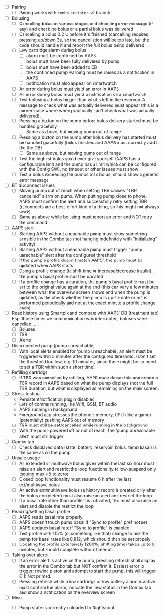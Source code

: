 - [ ] Pairing
  - [ ] Pairing works with `combo-scripter-v2` branch
- [ ] Bolusing
  - [ ] Cancelling bolus at various stages and checking error message (if any) and check
        no bolus or a partial bolus was delivered
  - [ ] Cancelling a bolus 0.2 U before it's finished (cancelling requires pressing up/down
        3s, so the cancellation will be too late, but the code should handle it and report
        the full bolus being delivered
  - [ ] Low cartridge alarm during bolus
    - [ ] alarm must be confirmed by AAPS
    - [ ] bolus must have been fully delivered by pump
    - [ ] bolus must have been added to DB
    - [ ] the confirmed pump warning must be raised as a notification in AAPS
    - [ ] notification must also appear on smartwatch
  - [ ] An error during bolus must yield an error in AAPS
  - [ ] An error during bolus must yield a notification on a smartwatch
  - [ ] Test bolusing a bolus bigger than what's left in the reservoir. A message to check what
        was actually delivered must appear (this is a corner-case where when practically can't
        check what was actually delivered).
  - [ ] Pressing a button on the pump before bolus delivery started must be handled gracefully
    - [ ] Same as above, but moving pump out of range
  - [ ] Pressing a button on the pump after bolus delivery has started must be handled
        gracefully (bolus finished and AAPS must correctly add it the the DB)
    - [ ] Same as above, but moving pump out of range
  - [ ] Test the highest bolus you'd ever give yourself (AAPS has a configurable limit and the pump
        has a limit which can be configured with the Config SW), no timeout or other issues must show
  - [ ] Test a bolus exceeding the pumps max bolus; should show a generic error message
- [ ] BT disconnect issues
  - [ ] Moving pump out of reach when setting TBR causes "TBR cancelled" alarm on pump.
        When putting pump close to phone, AAPS must confirm the alert and successfully
        retry setting TBR (reconnects are a best-effort kind of a thing, so this might not always work)
  - [ ] Same as above while bolusing must report an error and NOT retry the command
- [ ] AAPS start
  - [ ] Starting AAPS without a reachable pump must show something sensible in the Combo tab
        (not hanging indefinitely with "initializing" activity)
  - [ ] Starting AAPS without a reachable pump must trigger "pump unrechable" alert after the configured threshold
  - [ ] If the pump's profile doesn't match AAPS', the pump must be updated when AAPS starts
  - [ ] Doing a profile change (to shift time or increase/decrease insulin), the pump's basal profile must be updated
  - [ ] If a profile change has a duration, the pump's basal profile must be set to the original value again at the end
        (this can vary a few minutes between what the overview screen shows and when the pump is updated, as the check
        whether the pump is up-to-date or not is performed periodically and not at the exact minute a profile change ends)
- [ ] Read history using Smartpix and compare with AAPS' DB (treatment tab)
      Esp. those times we communication was interrupted, boluses were cancelled, ...
  - [ ] Boluses
  - [ ] TBR
  - [ ] Alerts
- [ ] Disconnected pump (pump unreachable)
    - [ ] With local alerts enabled for 'pump unreachable', an alert must be triggered within 5 minutes
          after the configured threshold. (Don't set the threshold too low, e.g. 10 minutes, since
          there might be no need to set a TBR within such a short time).
- [ ] Refilling cartridge
  - [ ] If TBR was cancelled by refilling, AAPS must detect this and create a TBR record in AAPS
        based on what the pump displays (not the full TBR duration, but what is displayed as remaining
        on the main screen.
- [ ] Stress testing
  - PersistentNotification plugin disabled
  - Lots of comms running, like Wifi, GSM, BT audio
  - AAPS running in background
  - Foreground app stresses the phone's memory, CPU (like a game) (potentially) pushing AAPS out of memory
  - [ ] TBR must still be set/cancelled while running in the background
  - [ ] With the pump powered off or out of reach, the 'pump unreachable alert' must still
        trigger
- [ ] Combo tab
  - [ ] Check displayed data (state, battery, reservoir, bolus, temp basal) is the same
        as on the pump
- [ ] Unsafe usage
  - [ ] An extended or multiwave bolus given within the last six hour must raise an alert and
        restrict the loop functionality to low-suspend only (setting maxIOB to zero)
  - [ ] Closed loop functionality must resume 6 h after the last ext/multiwave bolus
  - [ ] An active ext/multiwave bolus (a history record is created only after the bolus completed)
        must also raise an alert and restrict the loop
  - [ ] If a basal rate other than profile 1 is activated, this must also raise an alert and disable
        the restrict the loop
- [ ] Reading/setting basal profile
  - [ ] AAPS reads basal rate properly
  - [ ] AAPS doesn't touch pump basal if "Sync to profile" pref not set
  - [ ] AAPS updates basal rate if "Sync to profile" is enabled
  - [ ] Test profile with 115% (or something like that) change to ask the
        pump for basal rates like 0.812, which should then be set propely
  - [ ] Updating the profile extensively (200%, shifting time) takes up to 6 minutes, but
        should complete without timeout.
- [ ] Taking over alerts
  - [ ] If an error alert is active on the pump, pressing refresh shall display the error
        in the Combo tab but NOT confirm it. Easiest error to trigger: rewind piston
        and attempt to start the pump, this will trigger E11: Not primed.
  - [ ] Pressing refresh while a low cartridge or low battery alarm is active
        must confirm the alarm, indicate the new status in the Combo tab and
        show a notification on the overview screen
- [ ] Misc
  - [ ] Pump state is correctly uploaded to Nightscout

